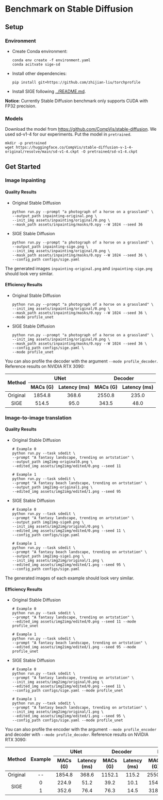 # Benchmark on Stable Diffusion

## Setup

### Environment
* Create Conda environment:

  ```shell
  conda env create -f environment.yaml
  conda acitvate sige-sd
  ```

* Install other dependencies:

  ```
  pip install git+https://github.com/zhijian-liu/torchprofile
  ```

* Install SIGE following [../README.md](../README.md#installation).

**Notice**: Currently Stable Diffusion benchmark only supports CUDA with FP32 precision.

### Models

Download the model from https://github.com/CompVis/stable-diffusion. We used sd-v1-4 for our experiments. Put the model in `pretrained`.

```shell
mkdir -p pretrained
wget https://huggingface.co/CompVis/stable-diffusion-v-1-4-original/resolve/main/sd-v1-4.ckpt -O pretrained/sd-v1-4.ckpt
```

## Get Started

### Image Inpainting

#### Quality Results 

* Original Stable Diffusion

  ```shell
  python run.py --prompt "a photograph of a horse on a grassland" \
  --output_path inpainting-original.png \
  --init_img assets/inpainting/original/0.png \
  --mask_path assets/inpainting/masks/0.npy --W 1024 --seed 36
  ```

* SIGE Stable Diffusion

  ```shell
  python run.py --prompt "a photograph of a horse on a grassland" \
  --output_path inpainting-sige.png \
  --init_img assets/inpainting/original/0.png \
  --mask_path assets/inpainting/masks/0.npy --W 1024 --seed 36 \
  --config_path configs/sige.yaml
  ```

The generated images `inpainting-original.png` and `inpainting-sige.png` should look very similar.

#### Efficiency Results

* Original Stable Diffusion

  ```shell
  python run.py --prompt "a photograph of a horse on a grassland" \
  --init_img assets/inpainting/original/0.png \
  --mask_path assets/inpainting/masks/0.npy --W 1024 --seed 36 \
  --mode profile_unet
  ```

* SIGE Stable Diffusion

  ```shell
  python run.py --prompt "a photograph of a horse on a grassland" \
  --init_img assets/inpainting/original/0.png \
  --mask_path assets/inpainting/masks/0.npy --W 1024 --seed 36 \
  --config_path configs/sige.yaml \
  --mode profile_unet
  ```

You can also profile the decoder with the argument `--mode profile_decoder`. Reference results on NVIDIA RTX 3090:

<table>
<thead>
  <tr>
    <th rowspan="2" style="text-align: center;">Method</th>
    <th colspan="2" style="text-align: center;">UNet</th>
    <th colspan="2" style="text-align: center;">Decoder</th>
  </tr>
  <tr>
    <th style="text-align: center;">MACs (G)</th>
    <th style="text-align: center;">Latency (ms)</th>
    <th style="text-align: center;">MACs (G)</th>
    <th style="text-align: center;">Latency (ms)</th>
  </tr>
</thead>
<tbody>
  <tr>
    <td style="text-align: center;">Original</td>
    <td style="text-align: center;">1854.8</td>
    <td style="text-align: center;">368.6</td>
    <td style="text-align: center;">2550.8</td>
    <td style="text-align: center;">235.0</td>
  </tr>
  <tr>
    <td style="text-align: center;">SIGE</td>
    <td style="text-align: center;">514.5</td>
    <td style="text-align: center;">95.0</td>
    <td style="text-align: center;">343.5</td>
    <td style="text-align: center;">48.0</td>
  </tr>
</tbody>
</table>

### Image-to-image translation

#### Quality Results

* Original Stable Diffusion

  ```shell
  # Example 0
  python run.py --task sdedit \
  --prompt "A fantasy landscape, trending on artstation" \
  --output_path img2img-original0.png \
  --edited_img assets/img2img/edited/0.png --seed 11
  
  # Example 1
  python run.py --task sdedit \
  --prompt "A fantasy beach landscape, trending on artstation" \
  --output_path img2img-original1.png \
  --edited_img assets/img2img/edited/1.png --seed 95
  ```

* SIGE Stable Diffusion

  ```shell
  # Example 0
  python run.py --task sdedit \
  --prompt "A fantasy landscape, trending on artstation" \
  --output_path img2img-sige0.png \
  --init_img assets/img2img/original/0.png \
  --edited_img assets/img2img/edited/0.png --seed 11 \
  --config_path configs/sige.yaml
  
  # Example 1
  python run.py --task sdedit \
  --prompt "A fantasy beach landscape, trending on artstation" \
  --output_path img2img-sige1.png \
  --init_img assets/img2img/original/1.png \
  --edited_img assets/img2img/edited/1.png --seed 95 \
  --config_path configs/sige.yaml
  ```

The generated images of each example should look very similar.

#### Efficiency Results

* Original Stable Diffusion

  ```shell
  # Example 0
  python run.py --task sdedit \
  --prompt "A fantasy landscape, trending on artstation" \
  --edited_img assets/img2img/edited/0.png --seed 11 --mode profile_unet
  
  # Example 1
  python run.py --task sdedit \
  --prompt "A fantasy beach landscape, trending on artstation" \
  --edited_img assets/img2img/edited/1.png --seed 95 --mode profile_unet
  ```

* SIGE Stable Diffusion

  ```shell
  # Example 0
  python run.py --task sdedit \
  --prompt "A fantasy landscape, trending on artstation" \
  --init_img assets/img2img/original/0.png \
  --edited_img assets/img2img/edited/0.png --seed 11 \
  --config_path configs/sige.yaml --mode profile_unet
  
  # Example 1
  python run.py --task sdedit \
  --prompt "A fantasy beach landscape, trending on artstation" \
  --init_img assets/img2img/original/1.png \
  --edited_img assets/img2img/edited/1.png --seed 95 \
  --config_path configs/sige.yaml --mode profile_unet
  ```

You can also profile the encoder with the argument `--mode profile_encoder` and decoder with `--mode profile_decoder`. Reference results on NVIDIA RTX 3090:

<table>
<thead>
  <tr>
    <th rowspan="2" style="text-align: center;">Method</th>
    <th rowspan="2" style="text-align: center;">Example</th>
    <th colspan="2" style="text-align: center;">UNet</th>
    <th colspan="2" style="text-align: center;">Decoder</th>
    <th colspan="2" style="text-align: center;">Decoder</th>
  </tr>
  <tr>
    <th style="text-align: center;">MACs (G)</th>
    <th style="text-align: center;">Latency (ms)</th>
    <th style="text-align: center;">MACs (G)</th>
    <th style="text-align: center;">Latency (ms)</th>
    <th style="text-align: center;">MACs (G)</th>
    <th style="text-align: center;">Latency (ms)</th>
  </tr>
</thead>
<tbody>
  <tr>
    <td style="text-align: center;">Original</td>
    <td style="text-align: center;">--</td>
    <td style="text-align: center;">1854.8</td>
    <td style="text-align: center;">368.6</td>
    <td style="text-align: center;">1152.1</td>
    <td style="text-align: center;">115.2</td>
    <td style="text-align: center;">2550.8</td>
    <td style="text-align: center;">235.0</td>
  </tr>
  <tr>
    <td rowspan="2" style="text-align: center;">SIGE</td>
    <td style="text-align: center;">0</td>
    <td style="text-align: center;">224.9</td>
    <td style="text-align: center;">51.2</td>
    <td style="text-align: center;">39.2</td>
    <td style="text-align: center;">10.1</td>
    <td style="text-align: center;">154.2</td>
    <td style="text-align: center;">30.7</td>
  </tr>
  <tr>
    <td style="text-align: center;">1</td>
    <td style="text-align: center;">352.6</td>
    <td style="text-align: center;">76.4</td>
    <td style="text-align: center;">76.3</td>
    <td style="text-align: center;">14.5</td>
    <td style="text-align: center;">318.3</td>
    <td style="text-align: center;">45.6</td>
  </tr>
</tbody>
</table>
